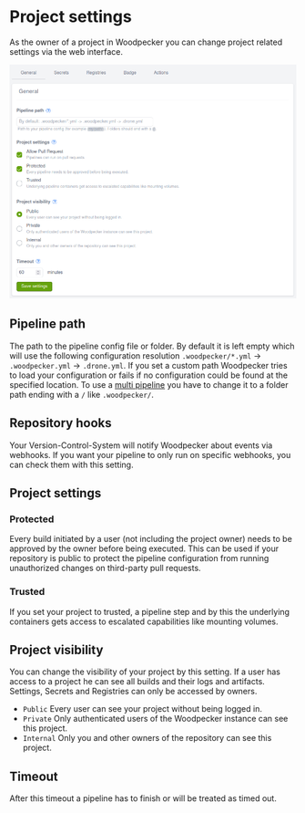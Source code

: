 # Project settings

As the owner of a project in Woodpecker you can change project related settings via the web interface.

![project settings](./project-settings.png)

## Pipeline path

The path to the pipeline config file or folder. By default it is left empty which will use the following configuration resolution `.woodpecker/*.yml` -> `.woodpecker.yml` -> `.drone.yml`. If you set a custom path Woodpecker tries to load your configuration or fails if no configuration could be found at the specified location. To use a [multi pipeline](/docs/usage/multi-pipeline) you have to change it to a folder path ending with a `/` like `.woodpecker/`.

## Repository hooks

Your Version-Control-System will notify Woodpecker about events via webhooks. If you want your pipeline to only run on specific webhooks, you can check them with this setting.

## Project settings

### Protected

Every build initiated by a user (not including the project owner) needs to be approved by the owner before being executed. This can be used if your repository is public to protect the pipeline configuration from running unauthorized changes on third-party pull requests.

### Trusted

If you set your project to trusted, a pipeline step and by this the underlying containers gets access to escalated capabilities like mounting volumes.

## Project visibility

You can change the visibility of your project by this setting. If a user has access to a project he can see all builds and their logs and artifacts. Settings, Secrets and Registries can only be accessed by owners.

- `Public` Every user can see your project without being logged in.
- `Private` Only authenticated users of the Woodpecker instance can see this project.
- `Internal` Only you and other owners of the repository can see this project.

## Timeout

After this timeout a pipeline has to finish or will be treated as timed out.

